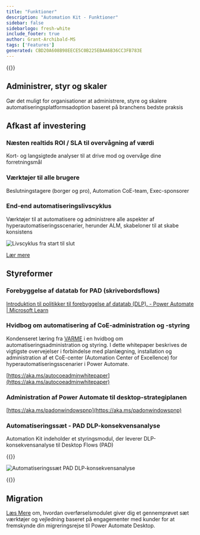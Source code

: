 ```yaml
---
title: "Funktioner"
description: "Automation Kit - Funktioner"
sidebar: false
sidebarlogo: fresh-white
include_footer: true
author: Grant-Archibald-MS
tags: ['Features']
generated: CBD20A608B98EECE5C0B225EBAA6B36CC3FB783E
---
```


{{<toc>}}

## Administrer, styr og skaler

Gør det muligt for organisationer at administrere, styre og skalere automatiseringsplatformsadoption baseret på branchens bedste praksis

## Afkast af investering

### Næsten realtids ROI / SLA til overvågning af værdi

Kort- og langsigtede analyser til at drive mod og overvåge dine forretningsmål

### Værktøjer til alle brugere

Beslutningstagere (borger og pro), Automation CoE-team, Exec-sponsorer

### End-end automatiseringslivscyklus

Værktøjer til at automatisere og administrere alle aspekter af hyperautomatiseringsscenarier, herunder ALM, skabeloner til at skabe konsistens

![Livscyklus fra start til slut](/images/illustrations/end-to-end.png)

[Lær mere](https://learn.microsoft.com/power-automate/guidance/automation-kit/overview/automation-coe-strategy#automation-lifecycle)

## Styreformer

### Forebyggelse af datatab for PAD (skrivebordsflows)

[Introduktion til politikker til forebyggelse af datatab (DLP). - Power Automate | Microsoft Learn](https://learn.microsoft.com/power-automate/prevent-data-loss#data-loss-prevention-for-desktop-flows-preview)

### Hvidbog om automatisering af CoE-administration og -styring

Kondenseret læring fra [VARME](https://learn.microsoft.com/power-platform/guidance/automation-coe/heat) i en hvidbog om automatiseringsadministration og styring. I dette whitepaper beskrives de vigtigste overvejelser i forbindelse med planlægning, installation og administration af et CoE-center (Automation Center of Excellence) for hyperautomatiseringsscenarier i Power Automate. 

[https://aka.ms/autocoeadminwhitepaper](https://aka.ms/autocoeadminwhitepaper)

### Administration af Power Automate til desktop-strategiplanen

[https://aka.ms/padonwindowspnp](https://aka.ms/padonwindowspnp)

### Automatiseringssæt - PAD DLP-konsekvensanalyse

Automation Kit indeholder et styringsmodul, der leverer DLP-konsekvensanalyse til Desktop Flows (PAD)

{{<border>}}

![Automatiseringssæt PAD DLP-konsekvensanalyse](/images/pad-dlp-impact.png)

{{</border>}}




## Migration

[Læs Mere](/da/migration) om, hvordan overførselsmodulet giver dig et gennemprøvet sæt værktøjer og vejledning baseret på engagementer med kunder for at fremskynde din migreringsrejse til Power Automate Desktop.
